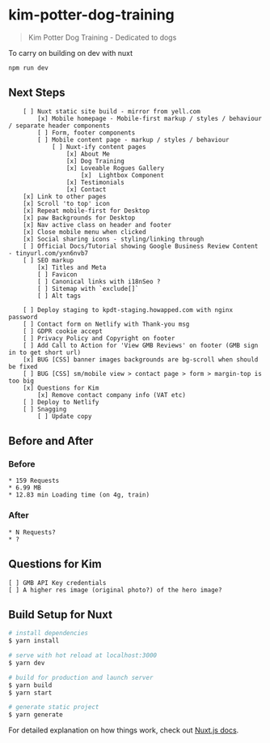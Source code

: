 # kim-potter-dog-training

> Kim Potter Dog Training - Dedicated to dogs

To carry on building on dev with nuxt

    npm run dev

## Next Steps
```
    [ ] Nuxt static site build - mirror from yell.com
        [x] Mobile homepage - Mobile-first markup / styles / behaviour / separate header components
        [ ] Form, footer components
        [ ] Mobile content page - markup / styles / behaviour
            [ ] Nuxt-ify content pages
                [x] About Me
                [x] Dog Training
                [x] Loveable Rogues Gallery
                    [x]  Lightbox Component
                [x] Testimonials
                [x] Contact
    [x] Link to other pages
    [x] Scroll 'to top' icon
    [x] Repeat mobile-first for Desktop
    [x] paw Backgrounds for Desktop
    [x] Nav active class on header and footer
    [x] Close mobile menu when clicked
    [x] Social sharing icons - styling/linking through
    [ ] Official Docs/Tutorial showing Google Business Review Content - tinyurl.com/yxn6nvb7
    [ ] SEO markup
        [x] Titles and Meta 
        [ ] Favicon
        [ ] Canonical links with i18nSeo ?
        [ ] Sitemap with `exclude[]`
        [ ] Alt tags

    [ ] Deploy staging to kpdt-staging.howapped.com with nginx password
    [ ] Contact form on Netlify with Thank-you msg
    [ ] GDPR cookie accept
    [ ] Privacy Policy and Copyright on footer
    [ ] Add Call to Action for 'View GMB Reviews' on footer (GMB sign in to get short url)
    [x] BUG [CSS] banner images backgrounds are bg-scroll when should be fixed
    [ ] BUG [CSS] sm/mobile view > contact page > form > margin-top is too big
    [x] Questions for Kim
        [x] Remove contact company info (VAT etc)
    [ ] Deploy to Netlify
    [ ] Snagging
        [ ] Update copy
```
## Before and After

### Before
    * 159 Requests
    * 6.99 MB
    * 12.83 min Loading time (on 4g, train)

### After
    * N Requests?
    * ?

## Questions for Kim
```
[ ] GMB API Key credentials
[ ] A higher res image (original photo?) of the hero image?
```

## Build Setup for Nuxt

``` bash
# install dependencies
$ yarn install

# serve with hot reload at localhost:3000
$ yarn dev

# build for production and launch server
$ yarn build
$ yarn start

# generate static project
$ yarn generate
```

For detailed explanation on how things work, check out [Nuxt.js docs](https://nuxtjs.org).

